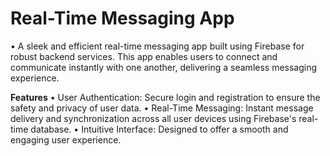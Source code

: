 # **Real-Time Messaging App**
• A sleek and efficient real-time messaging app built using Firebase for robust backend services. This app enables users to connect and communicate instantly with one another, delivering a seamless messaging experience.

**Features**
• User Authentication: Secure login and registration to ensure the safety and privacy of user data.
• Real-Time Messaging: Instant message delivery and synchronization across all user devices using Firebase's real-time database.
• Intuitive Interface: Designed to offer a smooth and engaging user experience.
